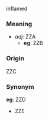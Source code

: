inflamed
### Meaning
+ _adj_: ZZA
    + __eg__: ZZB

### Origin

ZZC

### Synonym

__eg__: ZZD

+ ZZE


